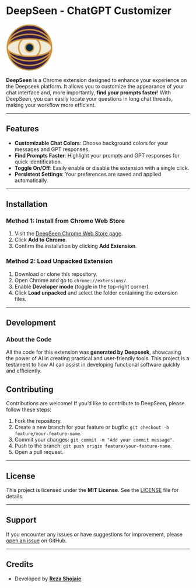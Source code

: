 # DeepSeen - ChatGPT Customizer

![Extension Logo](images/128.png)

**DeepSeen** is a Chrome extension designed to enhance your experience on the Deepseek platform. It allows you to customize the appearance of your chat interface and, more importantly, **find your prompts faster**! With DeepSeen, you can easily locate your questions in long chat threads, making your workflow more efficient.

---

## Features

- **Customizable Chat Colors**: Choose background colors for your messages and GPT responses.
- **Find Prompts Faster**: Highlight your prompts and GPT responses for quick identification.
- **Toggle On/Off**: Easily enable or disable the extension with a single click.
- **Persistent Settings**: Your preferences are saved and applied automatically.

---

## Installation

### Method 1: Install from Chrome Web Store
1. Visit the [DeepSeen Chrome Web Store page](https://chrome.google.com/webstore/detail/deepseen/your-extension-id).
2. Click **Add to Chrome**.
3. Confirm the installation by clicking **Add Extension**.

### Method 2: Load Unpacked Extension
1. Download or clone this repository.
2. Open Chrome and go to `chrome://extensions/`.
3. Enable **Developer mode** (toggle in the top-right corner).
4. Click **Load unpacked** and select the folder containing the extension files.

---

## Development

### About the Code
All the code for this extension was **generated by Deepseek**, showcasing the power of AI in creating practical and user-friendly tools. This project is a testament to how AI can assist in developing functional software quickly and efficiently.

## Contributing

Contributions are welcome! If you’d like to contribute to DeepSeen, please follow these steps:

1. Fork the repository.
2. Create a new branch for your feature or bugfix: `git checkout -b feature/your-feature-name`.
3. Commit your changes: `git commit -m "Add your commit message"`.
4. Push to the branch: `git push origin feature/your-feature-name`.
5. Open a pull request.

---

## License

This project is licensed under the **MIT License**. See the [LICENSE](LICENSE) file for details.

---

## Support

If you encounter any issues or have suggestions for improvement, please [open an issue](https://github.com/aludra1809/deepseen/issues) on GitHub.

---

## Credits

- Developed by **[Reza Shojaie](https://github.com/aludra1809)**.